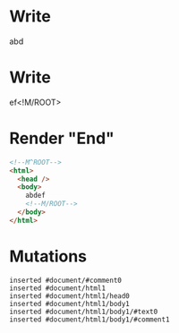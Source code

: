# Write
  <!M^ROOT>abd


# Write
  ef<!M/ROOT>


# Render "End"
```html
<!--M^ROOT-->
<html>
  <head />
  <body>
    abdef
    <!--M/ROOT-->
  </body>
</html>
```

# Mutations
```
inserted #document/#comment0
inserted #document/html1
inserted #document/html1/head0
inserted #document/html1/body1
inserted #document/html1/body1/#text0
inserted #document/html1/body1/#comment1
```